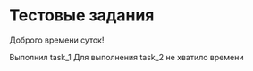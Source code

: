 # Тестовые задания

Доброго времени суток!  

Выполнил task_1
Для выполнения task_2 не хватило времени
